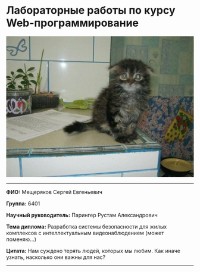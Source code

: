 # Лабораторные работы по курсу Web-программирование

![cute_cat](cute_cat.jpg)

---
**ФИО:** Мещеряков Сергей Евгеньевич

**Группа:** 6401

**Научный руководитель:** Парингер Рустам Александрович

**Тема диплома:** Разработка системы безопасности для жилых комплексов с интеллектуальным видеонаблюдением (может поменяю...)

**Цитата:** Нам суждено терять людей, которых мы любим. Как иначе узнать, насколько они важны для нас?

---



